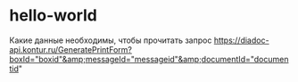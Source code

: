 # hello-world
Какие данные необходимы, чтобы прочитать запрос https://diadoc-api.kontur.ru/GeneratePrintForm?boxId="boxid"&amp;messageId="messageid"&amp;documentId="documentid"
